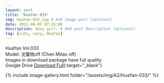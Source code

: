 ```yaml
---
layout: post
title: "HuaYan 033"
img: HuaYan-033.jpg # Add image post (optional)
date: 2021-08-03 07:25:00
description: Sexy girl. # Add post description (optional)
tag: [cute, sexy, HuaYan]
---
```

HuaYan Vol.033  
Model: 沈蜜桃off (Chen Mitao off)  
Images in download package have full quality                    
Google Drive [Download Full](http://gestyy.com/eoFKo6){:target="_blank"}

{% include image-gallery.html folder="/assets/img/A2/HuaYan-033/" %}
